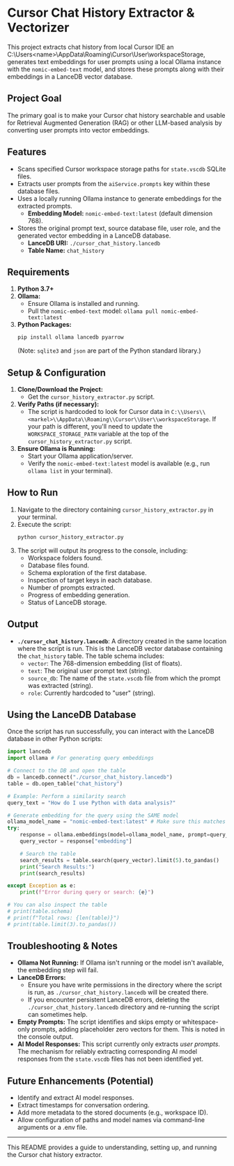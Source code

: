 # Cursor Chat History Extractor & Vectorizer

This project extracts chat history from local Cursor IDE an C:\Users\<name>\AppData\Roaming\Cursor\User\workspaceStorage, generates text embeddings for user prompts using a local Ollama instance with the `nomic-embed-text` model, and stores these prompts along with their embeddings in a LanceDB vector database.

## Project Goal

The primary goal is to make your Cursor chat history searchable and usable for Retrieval Augmented Generation (RAG) or other LLM-based analysis by converting user prompts into vector embeddings.

## Features

- Scans specified Cursor workspace storage paths for `state.vscdb` SQLite files.
- Extracts user prompts from the `aiService.prompts` key within these database files.
- Uses a locally running Ollama instance to generate embeddings for the extracted prompts.
  - **Embedding Model:** `nomic-embed-text:latest` (default dimension 768).
- Stores the original prompt text, source database file, user role, and the generated vector embedding in a LanceDB database.
  - **LanceDB URI:** `./cursor_chat_history.lancedb`
  - **Table Name:** `chat_history`

## Requirements

1.  **Python 3.7+**
2.  **Ollama:**
    - Ensure Ollama is installed and running.
    - Pull the `nomic-embed-text` model: `ollama pull nomic-embed-text:latest`
3.  **Python Packages:**
    ```bash
    pip install ollama lancedb pyarrow
    ```
    (Note: `sqlite3` and `json` are part of the Python standard library.)

## Setup & Configuration

1.  **Clone/Download the Project:**
    - Get the `cursor_history_extractor.py` script.
2.  **Verify Paths (if necessary):**
    - The script is hardcoded to look for Cursor data in `C:\\Users\\<markel>\\AppData\\Roaming\\Cursor\\User\\workspaceStorage`. If your path is different, you'll need to update the `WORKSPACE_STORAGE_PATH` variable at the top of the `cursor_history_extractor.py` script.
3.  **Ensure Ollama is Running:**
    - Start your Ollama application/server.
    - Verify the `nomic-embed-text:latest` model is available (e.g., run `ollama list` in your terminal).

## How to Run

1.  Navigate to the directory containing `cursor_history_extractor.py` in your terminal.
2.  Execute the script:
    ```bash
    python cursor_history_extractor.py
    ```
3.  The script will output its progress to the console, including:
    - Workspace folders found.
    - Database files found.
    - Schema exploration of the first database.
    - Inspection of target keys in each database.
    - Number of prompts extracted.
    - Progress of embedding generation.
    - Status of LanceDB storage.

## Output

-   **`./cursor_chat_history.lancedb`**: A directory created in the same location where the script is run. This is the LanceDB vector database containing the `chat_history` table.
    The table schema includes:
    - `vector`: The 768-dimension embedding (list of floats).
    - `text`: The original user prompt text (string).
    - `source_db`: The name of the `state.vscdb` file from which the prompt was extracted (string).
    - `role`: Currently hardcoded to "user" (string).

## Using the LanceDB Database

Once the script has run successfully, you can interact with the LanceDB database in other Python scripts:

```python
import lancedb
import ollama # For generating query embeddings

# Connect to the DB and open the table
db = lancedb.connect("./cursor_chat_history.lancedb")
table = db.open_table("chat_history")

# Example: Perform a similarity search
query_text = "How do I use Python with data analysis?"

# Generate embedding for the query using the SAME model
ollama_model_name = "nomic-embed-text:latest" # Make sure this matches
try:
    response = ollama.embeddings(model=ollama_model_name, prompt=query_text)
    query_vector = response["embedding"]

    # Search the table
    search_results = table.search(query_vector).limit(5).to_pandas()
    print("Search Results:")
    print(search_results)

except Exception as e:
    print(f"Error during query or search: {e}")

# You can also inspect the table
# print(table.schema)
# print(f"Total rows: {len(table)}")
# print(table.limit(3).to_pandas())
```

## Troubleshooting & Notes

-   **Ollama Not Running:** If Ollama isn't running or the model isn't available, the embedding step will fail.
-   **LanceDB Errors:**
    - Ensure you have write permissions in the directory where the script is run, as `./cursor_chat_history.lancedb` will be created there.
    - If you encounter persistent LanceDB errors, deleting the `./cursor_chat_history.lancedb` directory and re-running the script can sometimes help.
-   **Empty Prompts:** The script identifies and skips empty or whitespace-only prompts, adding placeholder zero vectors for them. This is noted in the console output.
-   **AI Model Responses:** This script currently only extracts *user prompts*. The mechanism for reliably extracting corresponding AI model responses from the `state.vscdb` files has not been identified yet.

## Future Enhancements (Potential)

-   Identify and extract AI model responses.
-   Extract timestamps for conversation ordering.
-   Add more metadata to the stored documents (e.g., workspace ID).
-   Allow configuration of paths and model names via command-line arguments or a .env file.


---

This README provides a guide to understanding, setting up, and running the Cursor chat history extractor. 